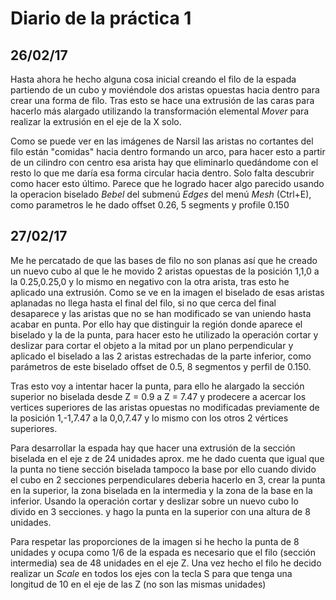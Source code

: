 # Diario de la práctica 1
## 26/02/17
Hasta ahora he hecho alguna cosa inicial creando el filo de la espada partiendo de un cubo y moviéndole dos aristas opuestas hacia dentro para crear una forma de filo. Tras esto se hace una extrusión de las caras para hacerlo más alargado utilizando la transformación elemental _Mover_ para realizar la extrusión en el eje de la X solo.

Como se puede ver en las imágenes de Narsil las aristas no cortantes del filo están "comidas" hacia dentro formando un arco, para hacer esto a partir de un cilindro con centro esa arista hay que eliminarlo quedándome con el resto lo que me daría esa forma circular hacia dentro. Solo falta descubrir como hacer esto último. Parece que he logrado hacer algo parecido usando la operacion biselado _Bebel_ del submenú _Edges_ del menú _Mesh_ (Ctrl+E), como parametros le he dado offset 0.26, 5 segments y profile 0.150

## 27/02/17

Me he percatado de que las bases de filo no son planas así que he creado un nuevo cubo al que le he movido 2 aristas opuestas de la posición 1,1,0 a la 0.25,0.25,0 y lo mismo en negativo con la otra arista, tras esto he aplicado una extrusión. Como se ve en la imagen el biselado de esas aristas aplanadas no llega hasta el final del filo, si no que cerca del final desaparece y las aristas que no se han modificado se van uniendo hasta acabar en punta. Por ello hay que distinguir la región donde aparece el biselado y la de la punta, para hacer esto he utilizado la operación cortar y deslizar para cortar el objeto a la mitad por un plano perpendicular y aplicado el biselado a las 2 aristas estrechadas de la parte inferior, como parámetros de este biselado offset de 0.5, 8 segmentos y perfil de 0.150.

Tras esto voy a intentar hacer la punta, para ello he alargado la sección superior no biselada desde Z = 0.9 a Z = 7.47 y prodecere a acercar los vertices superiores de las aristas opuestas no modificadas previamente de la posición 1,-1,7.47 a la 0,0,7.47 y lo mismo con los otros 2 vértices superiores.

Para desarrollar la espada hay que hacer una extrusión de la sección biselada en el eje z de 24 unidades aprox. me he dado cuenta que igual que la punta no tiene sección biselada tampoco la base por ello cuando divido el cubo en 2 secciones perpendiculares deberia hacerlo en 3, crear la punta en la superior, la zona biselada en la intermedia y la zona de la base en la inferior. Usando la operación cortar y deslizar sobre un nuevo cubo lo divido en 3 secciones. y hago la punta en la superior con una altura de 8 unidades.

Para respetar las proporciones de la imagen si he hecho la punta de 8 unidades y ocupa como 1/6 de la espada es necesario que el filo (sección intermedia) sea de 48 unidades en el eje Z. Una vez hecho el filo he decido realizar un _Scale_ en todos los ejes con la tecla S para que tenga una longitud de 10 en el eje de las Z (no son las mismas unidades)
